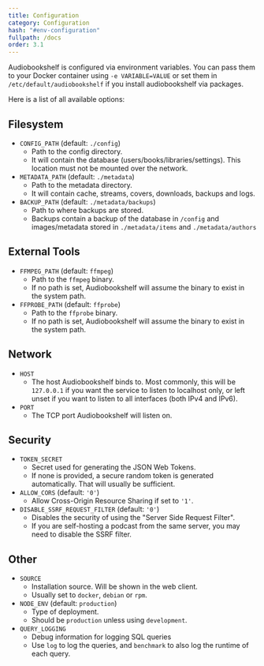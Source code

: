 ```yaml
---
title: Configuration
category: Configuration
hash: "#env-configuration"
fullpath: /docs
order: 3.1
---
```


Audiobookshelf is configured via environment variables.
You can pass them to your Docker container using `-e VARIABLE=VALUE`
or set them in `/etc/default/audiobookshelf` if you install audiobookshelf via packages.

Here is a list of all available options:

## Filesystem

- `CONFIG_PATH` (default: `./config`)
  - Path to the config directory.
  - It will contain the database (users/books/libraries/settings). This location must not be mounted over the network.
- `METADATA_PATH` (default: `./metadata`)
  - Path to the metadata directory.
  - It will contain cache, streams, covers, downloads, backups and logs.
- `BACKUP_PATH` (default: `./metadata/backups`)
  - Path to where backups are stored.
  - Backups contain a backup of the database in `/config` and images/metadata stored in `./metadata/items` and `./metadata/authors`

## External Tools

- `FFMPEG_PATH` (default: `ffmpeg`)
  - Path to the `ffmpeg` binary.
  - If no path is set, Audiobookshelf will assume the binary to exist in the system path.
- `FFPROBE_PATH` (default: `ffprobe`)
  - Path to the `ffprobe` binary.
  - If no path is set, Audiobookshelf will assume the binary to exist in the system path.

## Network

- `HOST`
  - The host Audiobookshelf binds to.
    Most commonly, this will be `127.0.0.1` if you want the service to listen to localhost only,
    or left unset if you want to listen to all interfaces (both IPv4 and IPv6).
- `PORT`
  - The TCP port Audiobookshelf will listen on.

## Security

- `TOKEN_SECRET`
  - Secret used for generating the JSON Web Tokens.
  - If none is provided, a secure random token is generated automatically.
    That will usually be sufficient.
- `ALLOW_CORS` (default: `'0'`)
  - Allow Cross-Origin Resource Sharing if set to `'1'`.
- `DISABLE_SSRF_REQUEST_FILTER` (default: `'0'`)
  - Disables the security of using the "Server Side Request Filter".
  - If you are self-hosting a podcast from the same server, you may need to disable the SSRF filter.

## Other

- `SOURCE`
  - Installation source. Will be shown in the web client.
  - Usually set to `docker`, `debian` or `rpm`.
- `NODE_ENV` (default: `production`)
  - Type of deployment.
  - Should be `production` unless using `development`.
- `QUERY_LOGGING`
  - Debug information for logging SQL queries
  - Use `log` to log the queries, and `benchmark` to also log the runtime of each query.
